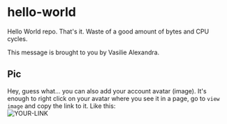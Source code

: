 # hello-world

Hello World repo. That's it. Waste of a good amount of bytes and CPU cycles.

This message is brought to you by Vasilie Alexandra.

## Pic

Hey, guess what... you can also add your account avatar (image). It's enough to right click on your avatar where you see it in a page, go to `view image` and copy the link to it.
Like this:  
![YOUR-LINK](https://avatars.githubusercontent.com/u/79806201?s=400&u=45e2be60581f5da26f23914b1291ceba0aea8999&v=4)
